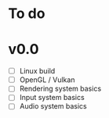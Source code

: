 # To do

# v0.0

- [ ] Linux build
- [ ] OpenGL / Vulkan
- [ ] Rendering system basics
- [ ] Input system basics
- [ ] Audio system basics
